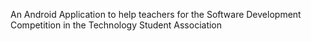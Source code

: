 An Android Application to help teachers for the Software Development Competition in the Technology Student Association 
